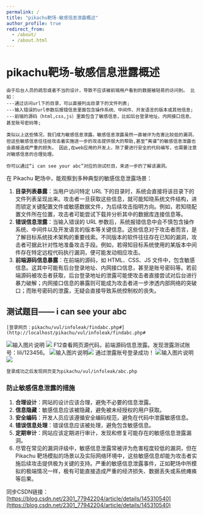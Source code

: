 ```yaml
---
permalink: /
title: "pikachu靶场-敏感信息泄露概述"
author_profile: true
redirect_from: 
  - /about/
  - /about.html
---
```


# pikachu靶场-敏感信息泄露概述
```
由于后台人员的疏忽或者不当的设计，导致不应该被前端用户看到的数据被轻易的访问到。 比如：
---通过访问url下的目录，可以直接列出目录下的文件列表;
---输入错误的url参数后报错信息里面包含操作系统、中间件、开发语言的版本或其他信息;
---前端的源码（html,css,js）里面包含了敏感信息，比如后台登录地址、内网接口信息、甚至账号密码等;

类似以上这些情况，我们成为敏感信息泄露。敏感信息泄露虽然一直被评为危害比较低的漏洞，但这些敏感信息往往给攻击着实施进一步的攻击提供很大的帮助,甚至“离谱”的敏感信息泄露也会直接造成严重的损失。 因此,在web应用的开发上，除了要进行安全的代码编写，也需要注意对敏感信息的合理处理。

你可以通过“i can see your abc”对应的测试栏目，来进一步的了解该漏洞。
```
在 Pikachu 靶场中，能观察到多种典型的敏感信息泄露场景：
 1.  **目录列表暴露**：当用户访问特定 URL 下的目录时，系统会直接将该目录下的文件列表呈现出来。攻击者一旦获取这些信息，就可能知晓系统文件结构，进而锁定关键配置文件或敏感数据文件，为后续攻击指明方向。例如，若知晓配置文件所在位置，攻击者可能尝试下载并分析其中的数据库连接信息等。
 2. **错误信息泄露**：当输入错误的 URL 参数后，系统报错信息中会不慎包含操作系统、中间件以及开发语言的版本等关键信息。这些信息对于攻击者而言，是了解目标系统技术架构的重要线索。不同版本的软件往往存在已知的漏洞，攻击者可据此针对性地准备攻击手段。例如，若得知目标系统使用的某版本中间件存在特定远程代码执行漏洞，便可能发动相应攻击。
 3. **前端源码信息暴露**：在前端的源码，如 HTML、CSS、JS 文件中，包含敏感信息。这其中可能有后台登录地址、内网接口信息，甚至是账号密码等。若前端源码被攻击者获取，后台登录地址的泄露可能使攻击者直接尝试对后台进行暴力破解；内网接口信息的暴露则可能成为攻击者进一步渗透内部网络的突破口；而账号密码的泄露，无疑会直接导致系统控制权的丧失。

## 测试题目—— i can see your abc
```
[登录网页：pikachu/vul/infoleak/findabc.php#](http://localhost/pikachu/vul/infoleak/findabc.php#
```
![输入图片说明](/imgs/2025-02-09/EIelSVbEe9ZGxmXn.png)
![](https://i-blog.csdnimg.cn/direct/b60dc3a2678140ed91f19d636f247039.png)
F12查看网页源代码，前端源码信息泄露。发现泄露测试账号：lili/123456。
![输入图片说明](/imgs/2025-02-09/CXVZ79VNXvhTeTTH.png)![](https://i-blog.csdnimg.cn/direct/2d185a8914bd4dd4bb630acd8a0ddff2.png)
通过泄露账号登录成功！
![输入图片说明](/imgs/2025-02-09/WlVa8IWVldbh74o7.png)![](https://i-blog.csdnimg.cn/direct/0a0add62ede6411a85b9ce6f82ac6601.png)
```
登录成功之后发现网页变为pikachu/vul/infoleak/abc.php
```
### 防止敏感信息泄露的措施
1.  **合理设计**：网站的设计应该合理，避免不必要的信息泄露。
2.  **信息隐藏**：敏感信息应该被隐藏，避免被未经授权的用户获取。
3.   **安全编码**：开发人员应该遵循安全编码规范，避免在代码中泄露敏感信息。
4.   **错误信息处理**：错误信息应该被处理，避免包含敏感信息。
5.  **定期审计**：网站应该定期进行审计，发现和修复可能存在的敏感信息泄露漏洞。
6. 尽管在常见的漏洞评级中，敏感信息泄露常被评为危害程度较低的漏洞，但在 Pikachu 靶场模拟的场景以及实际网络环境中，这些敏感信息却能为攻击者实施后续攻击提供极为关键的支持。严重的敏感信息泄露事件，正如靶场中所模拟的极端情况一样，极有可能直接造成严重的经济损失、数据丢失或系统瘫痪等后果。 

                        
同步CSDN链接：[https://blog.csdn.net/2301_77942204/article/details/145310540](https://blog.csdn.net/2301_77942204/article/details/145310540)
